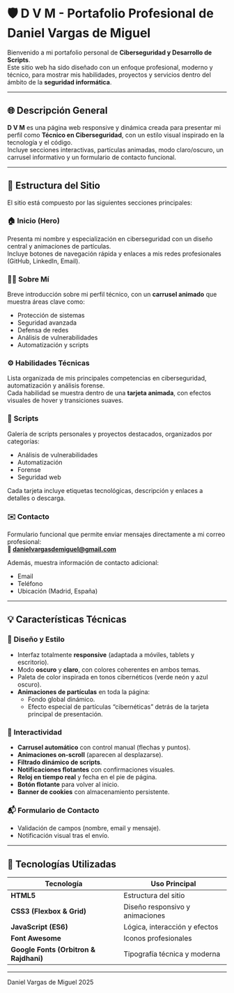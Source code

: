 # 🛡️ D V M - Portafolio Profesional de Daniel Vargas de Miguel

Bienvenido a mi portafolio personal de **Ciberseguridad y Desarrollo de Scripts**.  
Este sitio web ha sido diseñado con un enfoque profesional, moderno y técnico, para mostrar mis habilidades, proyectos y servicios dentro del ámbito de la **seguridad informática**.

---

## 🌐 Descripción General

**D V M** es una página web responsive y dinámica creada para presentar mi perfil como **Técnico en Ciberseguridad**, con un estilo visual inspirado en la tecnología y el código.  
Incluye secciones interactivas, partículas animadas, modo claro/oscuro, un carrusel informativo y un formulario de contacto funcional.

---

## 🧭 Estructura del Sitio

El sitio está compuesto por las siguientes secciones principales:

### 🏠 **Inicio (Hero)**
Presenta mi nombre y especialización en ciberseguridad con un diseño central y animaciones de partículas.  
Incluye botones de navegación rápida y enlaces a mis redes profesionales (GitHub, LinkedIn, Email).

### 👨‍💻 **Sobre Mí**
Breve introducción sobre mi perfil técnico, con un **carrusel animado** que muestra áreas clave como:
- Protección de sistemas  
- Seguridad avanzada  
- Defensa de redes  
- Análisis de vulnerabilidades  
- Automatización y scripts  

### ⚙️ **Habilidades Técnicas**
Lista organizada de mis principales competencias en ciberseguridad, automatización y análisis forense.  
Cada habilidad se muestra dentro de una **tarjeta animada**, con efectos visuales de hover y transiciones suaves.

### 🧩 **Scripts**
Galería de scripts personales y proyectos destacados, organizados por categorías:
- Análisis de vulnerabilidades  
- Automatización  
- Forense  
- Seguridad web  

Cada tarjeta incluye etiquetas tecnológicas, descripción y enlaces a detalles o descarga.

### ✉️ **Contacto**
Formulario funcional que permite enviar mensajes directamente a mi correo profesional:  
**📧 danielvargasdemiguel@gmail.com**

Además, muestra información de contacto adicional:
- Email  
- Teléfono  
- Ubicación (Madrid, España)

---

## 💡 Características Técnicas

### 🎨 **Diseño y Estilo**
- Interfaz totalmente **responsive** (adaptada a móviles, tablets y escritorio).  
- Modo **oscuro** y **claro**, con colores coherentes en ambos temas.  
- Paleta de color inspirada en tonos cibernéticos (verde neón y azul oscuro).  
- **Animaciones de partículas** en toda la página:
  - Fondo global dinámico.  
  - Efecto especial de partículas “cibernéticas” detrás de la tarjeta principal de presentación.

### 🧠 **Interactividad**
- **Carrusel automático** con control manual (flechas y puntos).  
- **Animaciones on-scroll** (aparecen al desplazarse).  
- **Filtrado dinámico de scripts**.  
- **Notificaciones flotantes** con confirmaciones visuales.  
- **Reloj en tiempo real** y fecha en el pie de página.  
- **Botón flotante** para volver al inicio.  
- **Banner de cookies** con almacenamiento persistente.

### 📬 **Formulario de Contacto**  
- Validación de campos (nombre, email y mensaje).  
- Notificación visual tras el envío.

---

## 🧰 Tecnologías Utilizadas

| Tecnología | Uso Principal |
|-------------|---------------|
| **HTML5** | Estructura del sitio |
| **CSS3 (Flexbox & Grid)** | Diseño responsivo y animaciones |
| **JavaScript (ES6)** | Lógica, interacción y efectos |
| **Font Awesome** | Iconos profesionales |
| **Google Fonts (Orbitron & Rajdhani)** | Tipografía técnica y moderna |

---

Daniel Vargas de Miguel 2025
